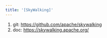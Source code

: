 ```yaml
---
title: '[SkyWalking]'
---
```


1. git: <https://github.com/apache/skywalking>
2. doc: <https://skywalking.apache.org/>

